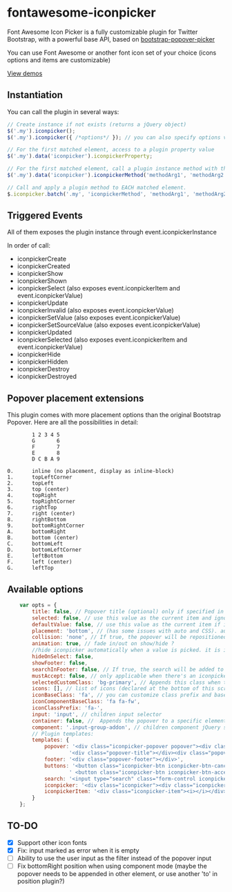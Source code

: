 fontawesome-iconpicker
========================

Font Awesome Icon Picker is a fully customizable plugin for Twitter Bootstrap,
with a powerful base API, based on [bootstrap-popover-picker](http://mjolnic.github.io/bootstrap-popover-picker/)

You can use Font Awesome or another font icon set of your choice (icons options and items are customizable)

[View demos](http://mjolnic.github.io/fontawesome-iconpicker/)

## Instantiation

You can call the plugin in several ways:

```javascript
// Create instance if not exists (returns a jQuery object)
$('.my').iconpicker();
$('.my').iconpicker({ /*options*/ }); // you can also specify options via data-* attributes

// For the first matched element, access to a plugin property value
$('.my').data('iconpicker').iconpickerProperty;

// For the first matched element, call a plugin instance method with the given args
$('.my').data('iconpicker').iconpickerMethod('methodArg1', 'methodArg2' /* , other args */);

// Call and apply a plugin method to EACH matched element.
$.iconpicker.batch('.my', 'iconpickerMethod', 'methodArg1', 'methodArg2' /* , other args */); ->
```

## Triggered Events

All of them exposes the plugin instance through event.iconpickerInstance

In order of call:

* iconpickerCreate
* iconpickerCreated
* iconpickerShow
* iconpickerShown
* iconpickerSelect (also exposes event.iconpickerItem and event.iconpickerValue)
* iconpickerUpdate
* iconpickerInvalid (also exposes event.iconpickerValue)
* iconpickerSetValue (also exposes event.iconpickerValue)
* iconpickerSetSourceValue (also exposes event.iconpickerValue)
* iconpickerUpdated
* iconpickerSelected (also exposes event.iconpickerItem and event.iconpickerValue)
* iconpickerHide
* iconpickerHidden
* iconpickerDestroy
* iconpickerDestroyed

## Popover placement extensions

This plugin comes with more placement options than the original Bootstrap Popover.
Here are all the possibilities in detail:

            1 2 3 4 5
            G       6
            F       7
            E       8
            D C B A 9
            
    0.      inline (no placement, display as inline-block)
    1.      topLeftCorner
    2.      topLeft
    3.      top (center)
    4.      topRight
    5.      topRightCorner
    6.      rightTop
    7.      right (center)
    8.      rightBottom
    9.      bottomRightCorner
    A.      bottomRight
    B.      bottom (center)
    C.      bottomLeft
    D.      bottomLeftCorner
    E.      leftBottom
    F.      left (center)
    G.      leftTop


## Available options

```javascript
    var opts = {
        title: false, // Popover title (optional) only if specified in the template
        selected: false, // use this value as the current item and ignore the original
        defaultValue: false, // use this value as the current item if input or element value is empty
        placement: 'bottom', // (has some issues with auto and CSS). auto, top, bottom, left, right
        collision: 'none', // If true, the popover will be repositioned to another position when collapses with the window borders
        animation: true, // fade in/out on show/hide ?
        //hide iconpicker automatically when a value is picked. it is ignored if mustAccept is not false and the accept button is visible
        hideOnSelect: false,
        showFooter: false,
        searchInFooter: false, // If true, the search will be added to the footer instead of the title
        mustAccept: false, // only applicable when there's an iconpicker-btn-accept button in the popover footer
        selectedCustomClass: 'bg-primary', // Appends this class when to the selected item
        icons: [], // list of icons (declared at the bottom of this script for maintainability)
        iconBaseClass: 'fa', // you can customize class prefix and base name, so you can use other icon fonts like the default Bootstrap's
        iconComponentBaseClass: 'fa fa-fw',
        iconClassPrefix: 'fa-',
        input: 'input', // children input selector
        container: false, //  Appends the popover to a specific element. If not set, the selected element or element parent is used
        component: '.input-group-addon', // children component jQuery selector or object, relative to the container element
        // Plugin templates:
        templates: {
            popover: '<div class="iconpicker-popover popover"><div class="arrow"></div>' +
                    '<div class="popover-title"></div><div class="popover-content"></div></div>',
            footer: '<div class="popover-footer"></div>',
            buttons: '<button class="iconpicker-btn iconpicker-btn-cancel btn btn-default btn-sm">Cancel</button>' +
                    ' <button class="iconpicker-btn iconpicker-btn-accept btn btn-primary btn-sm">Accept</button>',
            search: '<input type="search" class="form-control iconpicker-search" placeholder="Type to filter" />',
            iconpicker: '<div class="iconpicker"><div class="iconpicker-items"></div></div>',
            iconpickerItem: '<div class="iconpicker-item"><i></i></div>',
        }
    };
```

## TO-DO
- [x] Support other icon fonts
- [x] Fix: input marked as error when it is empty
- [ ] Ability to use the user input as the filter instead of the popover input
- [ ] Fix bottomRight position when using component mode (maybe the popover needs to be
appended in other element, or use another 'to' in position plugin?)